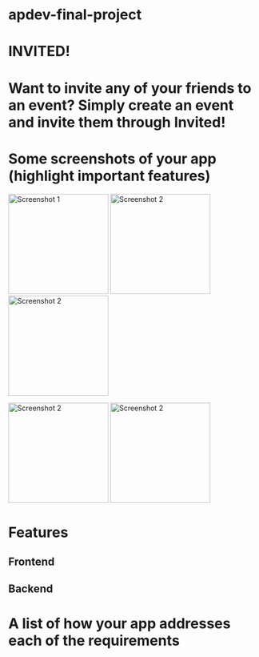 # apdev-final-project

# INVITED!

# Want to invite any of your friends to an event? Simply create an event and invite them through Invited!

# Some screenshots of your app (highlight important features)

<img src="https://user-images.githubusercontent.com/106412989/236647437-377d46dd-e128-4037-a55c-9ffb1bb8b293.png" alt="Screenshot 1" width="200" /> <img src="https://user-images.githubusercontent.com/106412989/236647439-0ae20d7b-e13b-440f-ae1d-26b5e1a3ac34.png" alt="Screenshot 2" width="200" /> <img src="https://user-images.githubusercontent.com/106412989/236647441-0b69781d-0c79-4254-8fa5-6d05df576bf8.png" alt="Screenshot 2" width="200" />


<img src="https://user-images.githubusercontent.com/106412989/236647444-96cb2a0f-97b6-41a8-90d8-baf20d008310.png" alt="Screenshot 2" width="200" /> <img src="https://user-images.githubusercontent.com/106412989/236647445-35ca9978-f2d1-4b13-91e0-d457f1a3e4a2.png" alt="Screenshot 2" width="200" />

# Features

## Frontend

## Backend

# A list of how your app addresses each of the requirements
